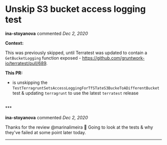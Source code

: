 # Unskip S3 bucket access logging test

**ina-stoyanova** commented *Dec 2, 2020*

**Context:** 

This was previously skipped, until Terratest was updated to contain a `GetBucketLogging` function exposed - https://github.com/gruntwork-io/terratest/pull/689.

**This PR:**
- is unskipping the `TestTerragruntSetsAccessLoggingForTfSTateS3BuckeToADifferentBucket` test & updating `terragrunt` to use the latest `terratest` release
<br />
***


**ina-stoyanova** commented *Dec 2, 2020*

Thanks for the review @marinalimeira 🙂 Going to look at the tests & why they've failed at some point later today.
***

